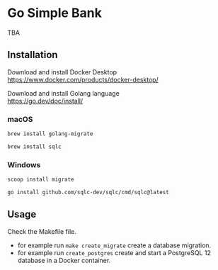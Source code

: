 # Go Simple Bank

TBA

## Installation
Download and install Docker Desktop\
https://www.docker.com/products/docker-desktop/

Download and install Golang language\
https://go.dev/doc/install/

### macOS

```bash
brew install golang-migrate
```
```bash
brew install sqlc
```

### Windows

```bash
scoop install migrate
```
```bash
go install github.com/sqlc-dev/sqlc/cmd/sqlc@latest
```

## Usage
Check the Makefile file.
- for example run ```make create_migrate``` create a database migration.
- for example run ```create_postgres``` create and start a PostgreSQL 12 database in a Docker container.